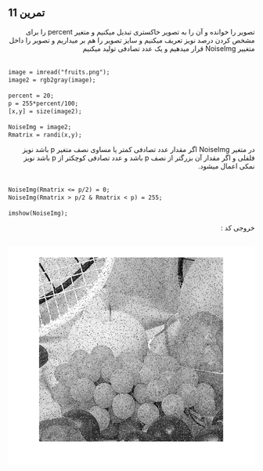 ## تمرین 11
<div dir='rtl'>
  تصویر را خوانده و آن را به تصویر خاکستری تبدیل میکنیم و متغیر percent  را برای مشخص کردن درصد نویز تعریف میکنیم و سایز تصویر را هم بر میداریم و تصویر را داخل متغییر NoiseImg قرار میدهیم و یک عدد تصادفی تولید میکنیم
</div>
</br>

```
image = imread("fruits.png");
image2 = rgb2gray(image);

percent = 20;
p = 255*percent/100;
[x,y] = size(image2);

NoiseImg = image2;
Rmatrix = randi(x,y);
```
<div dir='rtl'>
  در متغیر NoiseImg اگر مقدار عدد تصادفی کمتر یا مساوی نصف متغیر p باشد نویز فلفلی و اگر مقدار آن بزرگتر از نصف p باشد و عدد تصادفی کوچکتر از p باشد نویز نمکی اعمال میشود. 
</div>
</br>

```
NoiseImg(Rmatrix <= p/2) = 0;
NoiseImg(Rmatrix > p/2 & Rmatrix < p) = 255;

imshow(NoiseImg);
```
<div dir='rtl'>
  خروجی کد :
</div>
</br>

![](p11.png)
